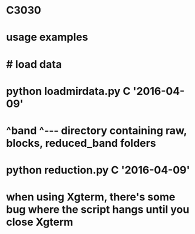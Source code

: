 # C3030
# usage examples
#   # load data
#   python loadmirdata.py C '2016-04-09'
#                         ^band    ^--- directory containing raw, blocks, reduced_band folders
#   python reduction.py C '2016-04-09'
#
# when using Xgterm, there's some bug where the script hangs until you close Xgterm
#
